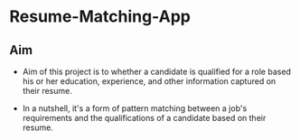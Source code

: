 # Resume-Matching-App

## Aim

* Aim of this project is to whether a candidate is qualified for a role based his or her education, experience, and other information captured on their resume. 

* In a nutshell, it's a form of pattern matching between a job's requirements and the qualifications of a candidate based on their resume.
